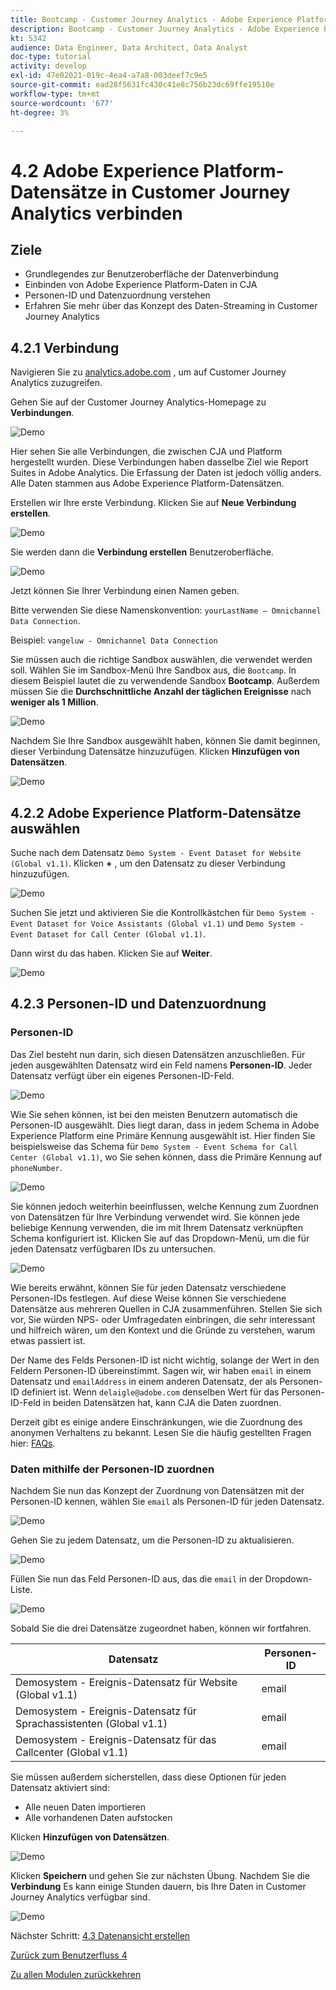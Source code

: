 ```yaml
---
title: Bootcamp - Customer Journey Analytics - Adobe Experience Platform-Datensätze in Customer Journey Analytics verbinden
description: Bootcamp - Customer Journey Analytics - Adobe Experience Platform-Datensätze in Customer Journey Analytics verbinden
kt: 5342
audience: Data Engineer, Data Architect, Data Analyst
doc-type: tutorial
activity: develop
exl-id: 47e02021-019c-4ea4-a7a8-003deef7c9e5
source-git-commit: ead28f5631fc430c41e8c756b23dc69ffe19510e
workflow-type: tm+mt
source-wordcount: '677'
ht-degree: 3%

---
```


# 4.2 Adobe Experience Platform-Datensätze in Customer Journey Analytics verbinden

## Ziele

- Grundlegendes zur Benutzeroberfläche der Datenverbindung
- Einbinden von Adobe Experience Platform-Daten in CJA
- Personen-ID und Datenzuordnung verstehen
- Erfahren Sie mehr über das Konzept des Daten-Streaming in Customer Journey Analytics

## 4.2.1 Verbindung

Navigieren Sie zu [analytics.adobe.com](https://analytics.adobe.com) , um auf Customer Journey Analytics zuzugreifen.

Gehen Sie auf der Customer Journey Analytics-Homepage zu **Verbindungen**.

![Demo](./images/cja2.png)

Hier sehen Sie alle Verbindungen, die zwischen CJA und Platform hergestellt wurden. Diese Verbindungen haben dasselbe Ziel wie Report Suites in Adobe Analytics. Die Erfassung der Daten ist jedoch völlig anders. Alle Daten stammen aus Adobe Experience Platform-Datensätzen.

Erstellen wir Ihre erste Verbindung. Klicken Sie auf **Neue Verbindung erstellen**.

![Demo](./images/cja4.png)

Sie werden dann die **Verbindung erstellen** Benutzeroberfläche.

![Demo](./images/cja5.png)

Jetzt können Sie Ihrer Verbindung einen Namen geben.

Bitte verwenden Sie diese Namenskonvention: `yourLastName – Omnichannel Data Connection`.

Beispiel: `vangeluw - Omnichannel Data Connection`

Sie müssen auch die richtige Sandbox auswählen, die verwendet werden soll. Wählen Sie im Sandbox-Menü Ihre Sandbox aus, die `Bootcamp`. In diesem Beispiel lautet die zu verwendende Sandbox **Bootcamp**. Außerdem müssen Sie die **Durchschnittliche Anzahl der täglichen Ereignisse** nach **weniger als 1 Million**.

![Demo](./images/cjasb.png)

Nachdem Sie Ihre Sandbox ausgewählt haben, können Sie damit beginnen, dieser Verbindung Datensätze hinzuzufügen. Klicken **Hinzufügen von Datensätzen**.

![Demo](./images/cjasb1.png)

## 4.2.2 Adobe Experience Platform-Datensätze auswählen

Suche nach dem Datensatz `Demo System - Event Dataset for Website (Global v1.1)`. Klicken **+** , um den Datensatz zu dieser Verbindung hinzuzufügen.

![Demo](./images/cja7.png)

Suchen Sie jetzt und aktivieren Sie die Kontrollkästchen für `Demo System - Event Dataset for Voice Assistants (Global v1.1)` und `Demo System - Event Dataset for Call Center (Global v1.1)`.

Dann wirst du das haben. Klicken Sie auf **Weiter**.

![Demo](./images/cja9.png)

## 4.2.3 Personen-ID und Datenzuordnung

### Personen-ID

Das Ziel besteht nun darin, sich diesen Datensätzen anzuschließen. Für jeden ausgewählten Datensatz wird ein Feld namens **Personen-ID**. Jeder Datensatz verfügt über ein eigenes Personen-ID-Feld.

![Demo](./images/cja11.png)

Wie Sie sehen können, ist bei den meisten Benutzern automatisch die Personen-ID ausgewählt. Dies liegt daran, dass in jedem Schema in Adobe Experience Platform eine Primäre Kennung ausgewählt ist. Hier finden Sie beispielsweise das Schema für `Demo System - Event Schema for Call Center (Global v1.1)`, wo Sie sehen können, dass die Primäre Kennung auf `phoneNumber`.

![Demo](./images/cja13.png)

Sie können jedoch weiterhin beeinflussen, welche Kennung zum Zuordnen von Datensätzen für Ihre Verbindung verwendet wird. Sie können jede beliebige Kennung verwenden, die im mit Ihrem Datensatz verknüpften Schema konfiguriert ist. Klicken Sie auf das Dropdown-Menü, um die für jeden Datensatz verfügbaren IDs zu untersuchen.

![Demo](./images/cja14.png)

Wie bereits erwähnt, können Sie für jeden Datensatz verschiedene Personen-IDs festlegen. Auf diese Weise können Sie verschiedene Datensätze aus mehreren Quellen in CJA zusammenführen. Stellen Sie sich vor, Sie würden NPS- oder Umfragedaten einbringen, die sehr interessant und hilfreich wären, um den Kontext und die Gründe zu verstehen, warum etwas passiert ist.

Der Name des Felds Personen-ID ist nicht wichtig, solange der Wert in den Feldern Personen-ID übereinstimmt. Sagen wir, wir haben `email` in einem Datensatz und `emailAddress` in einem anderen Datensatz, der als Personen-ID definiert ist. Wenn `delaigle@adobe.com` denselben Wert für das Personen-ID-Feld in beiden Datensätzen hat, kann CJA die Daten zuordnen.

Derzeit gibt es einige andere Einschränkungen, wie die Zuordnung des anonymen Verhaltens zu bekannt. Lesen Sie die häufig gestellten Fragen hier: [FAQs](https://experienceleague.adobe.com/docs/analytics-platform/using/cja-overview/cja-faq.html?lang=de).

### Daten mithilfe der Personen-ID zuordnen

Nachdem Sie nun das Konzept der Zuordnung von Datensätzen mit der Personen-ID kennen, wählen Sie `email` als Personen-ID für jeden Datensatz.

![Demo](./images/cja15.png)

Gehen Sie zu jedem Datensatz, um die Personen-ID zu aktualisieren.

![Demo](./images/cja12a.png)

Füllen Sie nun das Feld Personen-ID aus, das die `email` in der Dropdown-Liste.

![Demo](./images/cja17.png)

Sobald Sie die drei Datensätze zugeordnet haben, können wir fortfahren.

| Datensatz | Personen-ID |
| ----------------- |-------------| 
| Demosystem - Ereignis-Datensatz für Website (Global v1.1) | email |
| Demosystem - Ereignis-Datensatz für Sprachassistenten (Global v1.1) | email |
| Demosystem - Ereignis-Datensatz für das Callcenter (Global v1.1) | email |

Sie müssen außerdem sicherstellen, dass diese Optionen für jeden Datensatz aktiviert sind:

- Alle neuen Daten importieren
- Alle vorhandenen Daten aufstocken

Klicken **Hinzufügen von Datensätzen**.

![Demo](./images/cja16.png)

Klicken **Speichern** und gehen Sie zur nächsten Übung.
Nachdem Sie die **Verbindung** Es kann einige Stunden dauern, bis Ihre Daten in Customer Journey Analytics verfügbar sind.

![Demo](./images/cja20.png)

Nächster Schritt: [4.3 Datenansicht erstellen](./ex3.md)

[Zurück zum Benutzerfluss 4](./uc4.md)

[Zu allen Modulen zurückkehren](./../../overview.md)
